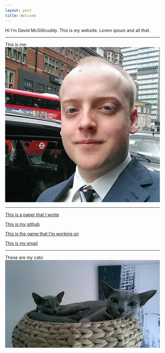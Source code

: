 ```yaml
---
layout: post
title: Welcome
---
```


Hi I'm David McGillicuddy. This is my website. Lorem ipsum and all that.

----

This is me:
![selfie2](/assets/selfie.jpg)

----

[This is a paper that I wrote](/assets/patat.pdf)

[This is my github](djmcgill.github.io)

[This is the game that I'm working on](https://github.com/djmcgill/CPU)

[This is my email](mailto:contact@djmcgill.co.uk)

----

These are my cats:
![cats](/assets/cats.jpg)
